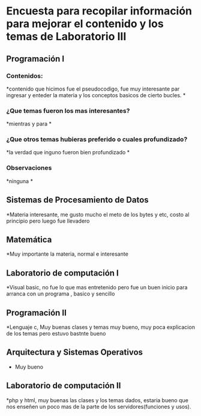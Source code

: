 # Encuesta para recopilar información para mejorar el contenido y los temas de Laboratorio III 
## Programación I 
### Contenidos:
*contenido que hicimos fue el pseudocodigo, fue muy interesante par ingresar y enteder la materia y los conceptos basicos de cierto bucles.
*
### ¿Que temas fueron los mas interesantes?
*mientras y para
*
### ¿Que otros temas hubieras preferido o cuales profundizado?
*la verdad que inguno fueron bien profundizado
*
### Observaciones 
*ninguna
*
## Sistemas de Procesamiento de Datos
*Materia interesante, me gusto mucho el meto de los bytes y etc, costo al principio pero luego fue llevadero
## Matemática
*Muy importante la materia, normal e interesante
## Laboratorio de computación I
*Visual basic, no fue lo que mas entretenido pero fue un buen inicio para arranca con un  programa , basico y sencillo
## Programación II
*Lenguaje c, Muy buenas clases y temas muy bueno, muy poca explicacion de los temas pero estuvo bastnte bueno
## Arquitectura y Sistemas Operativos
* Muy bueno
## Laboratorio de computación II
*php y html, muy buenas las clases y los temas dados, estaria bueno que nos enseñen un poco mas de la parte de los servidores(funciones y usos).
